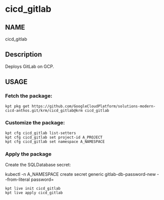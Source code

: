 # cicd_gitlab

## NAME

cicd_gitlab

## Description

Deploys GitLab on GCP.

## USAGE

### Fetch the package:

```
kpt pkg get https://github.com/GoogleCloudPlatform/solutions-modern-cicd-anthos.git/krm/cicd_gitlab@krm cicd_gitlab
```

### Customize the package:

```
kpt cfg cicd_gitlab list-setters
kpt cfg cicd_gitlab set project-id A_PROJECT
kpt cfg cicd_gitlab set namespace A_NAMESPACE
```

### Apply the package

Create the SQLDatabase secret:

kubectl -n A_NAMESPACE create secret generic gitlab-db-password-new --from-literal password=<PASSWORD>

```
kpt live init cicd_gitlab
kpt live apply cicd_gitlab
```
